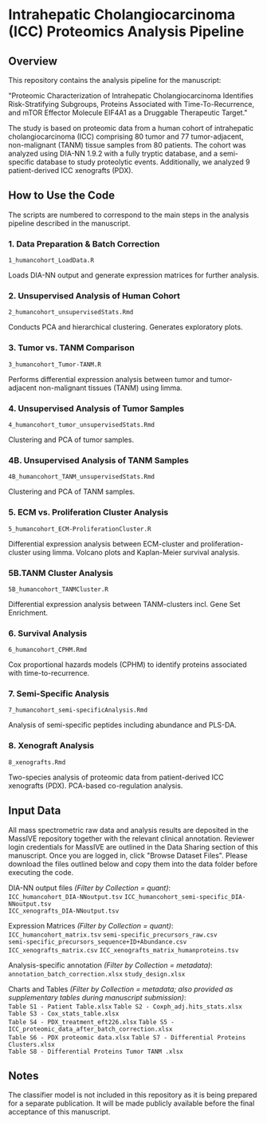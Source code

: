 # Intrahepatic Cholangiocarcinoma (ICC) Proteomics Analysis Pipeline

## Overview

This repository contains the analysis pipeline for the manuscript:

"Proteomic Characterization of Intrahepatic Cholangiocarcinoma Identifies Risk-Stratifying Subgroups, Proteins Associated with Time-To-Recurrence, and mTOR Effector Molecule EIF4A1 as a Druggable Therapeutic Target."

The study is based on proteomic data from a human cohort of intrahepatic cholangiocarcinoma (ICC) comprising 80 tumor and 77 tumor-adjacent, non-malignant (TANM) tissue samples from 80 patients. The cohort was analyzed using DIA-NN 1.9.2 with a fully tryptic database, and a semi-specific database to study proteolytic events. Additionally, we analyzed 9 patient-derived ICC xenografts (PDX).


## How to Use the Code

The scripts are numbered to correspond to the main steps in the analysis pipeline described in the manuscript.

### 1. Data Preparation & Batch Correction

  `1_humancohort_LoadData.R`

  Loads DIA-NN output and generate expression matrices for further analysis.

### 2. Unsupervised Analysis of Human Cohort

`2_humancohort_unsupervisedStats.Rmd`

Conducts PCA and hierarchical clustering.
Generates exploratory plots.

### 3. Tumor vs. TANM Comparison

`3_humancohort_Tumor-TANM.R`

Performs differential expression analysis between tumor and tumor-adjacent non-malignant tissues (TANM) using limma.

### 4. Unsupervised Analysis of Tumor Samples

`4_humancohort_tumor_unsupervisedStats.Rmd`

Clustering and PCA of tumor samples.

### 4B. Unsupervised Analysis of TANM Samples

`4B_humancohort_TANM_unsupervisedStats.Rmd`

Clustering and PCA of TANM samples.

### 5. ECM vs. Proliferation Cluster Analysis

`5_humancohort_ECM-ProliferationCluster.R`

Differential expression analysis between ECM-cluster and proliferation-cluster using limma.
Volcano plots and Kaplan-Meier survival analysis.

### 5B.TANM Cluster Analysis

`5B_humancohort_TANMCluster.R`

Differential expression analysis between TANM-clusters incl. Gene Set Enrichment.

### 6. Survival Analysis

`6_humancohort_CPHM.Rmd`

Cox proportional hazards models (CPHM) to identify proteins associated with time-to-recurrence.

### 7. Semi-Specific Analysis

`7_humancohort_semi-specificAnalysis.Rmd`

Analysis of semi-specific peptides including abundance and PLS-DA.

### 8. Xenograft Analysis

`8_xenografts.Rmd`

Two-species analysis of proteomic data from patient-derived ICC xenografts (PDX).
PCA-based co-regulation analysis.


## Input Data

All mass spectrometric raw data and analysis results are deposited in the MassIVE repository together with the relevant clinical annotation. Reviewer login credentials for MassIVE are outlined in the Data Sharing section of this manuscript. Once you are logged in, click "Browse Dataset Files". Please download the files outlined below and copy them into the data folder before executing the code. 

DIA-NN output files *(Filter by Collection = quant)*:<br>
`ICC_humancohort_DIA-NNoutput.tsv` `ICC_humancohort_semi-specific_DIA-NNoutput.tsv` <br> `ICC_xenografts_DIA-NNoutput.tsv`

Expression Matrices *(Filter by Collection = quant)*:<br>
`ICC_humancohort_matrix.tsv` `semi-specific_precursors_raw.csv` <br> `semi-specific_precursors_sequence+ID+Abundance.csv` `ICC_xenografts_matrix.csv` `ICC_xenografts_matrix_humanproteins.tsv`

Analysis-specific annotation *(Filter by Collection = metadata)*:<br>
`annotation_batch_correction.xlsx` `study_design.xlsx`

Charts and Tables *(Filter by Collection = metadata; also provided as supplementary tables during manuscript submission)*:  
`Table S1 - Patient Table.xlsx` `Table S2 - Coxph_adj.hits_stats.xlsx` `Table S3 - Cox_stats_table.xlsx` <br> `Table S4 - PDX_treatment_eft226.xlsx` `Table S5 - ICC_proteomic_data_after_batch_correction.xlsx` <br> `Table S6 - PDX proteomic data.xlsx` `Table S7 - Differential Proteins Clusters.xlsx` <br> `Table S8 - Differential Proteins Tumor TANM .xlsx` 

## Notes

The classifier model is not included in this repository as it is being prepared for a separate publication. It will be made publicly available before the final acceptance of this manuscript.
